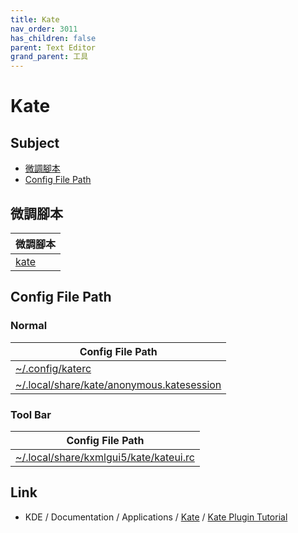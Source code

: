 ```yaml
---
title: Kate
nav_order: 3011
has_children: false
parent: Text Editor
grand_parent: 工具
---
```



# Kate


## Subject

* [微調腳本](#微調腳本)
* [Config File Path](#config-file-path)


## 微調腳本

| 微調腳本 |
| --- |
| [kate](https://github.com/samwhelp/note-about-kde/tree/gh-pages/_demo/prototype/tool/kate/) |


## Config File Path


### Normal

| Config File Path |
| --- |
| [~/.config/katerc](https://github.com/samwhelp/note-about-kde/tree/gh-pages/_demo/prototype/tool/kate/asset/overlay/etc/skel/.config/katerc) |
| [~/.local/share/kate/anonymous.katesession](https://github.com/samwhelp/note-about-kde/tree/gh-pages/_demo/prototype/tool/kate/asset/overlay/etc/skel/.local/share/kate/anonymous.katesession) |


### Tool Bar

| Config File Path |
| --- |
| [~/.local/share/kxmlgui5/kate/kateui.rc](https://github.com/samwhelp/note-about-kde/tree/gh-pages/_demo/prototype/tool/kate/asset/overlay/etc/skel/.local/share/kxmlgui5/kate/kateui.rc) |


## Link

* KDE / Documentation / Applications / [Kate](https://develop.kde.org/docs/apps/kate/) / [Kate Plugin Tutorial](https://develop.kde.org/docs/apps/kate/plugin/)
